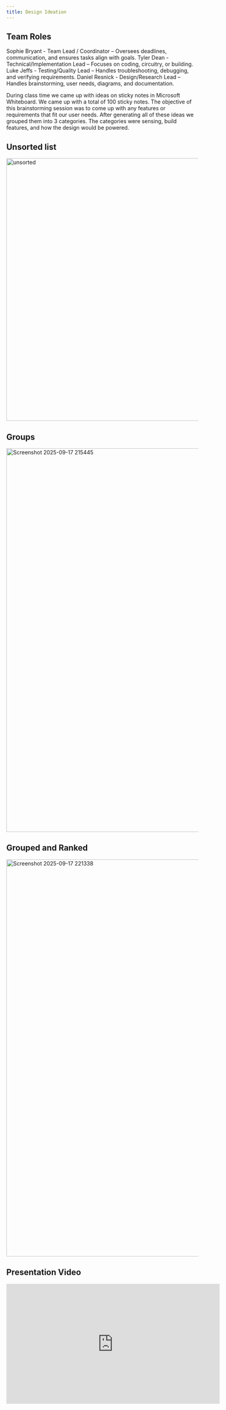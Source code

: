 ```yaml
---
title: Design Ideation
---
```

## Team Roles
Sophie Bryant - Team Lead / Coordinator – Oversees deadlines, communication, and ensures tasks align with goals. 
Tyler Dean -  Technical/Implementation Lead – Focuses on coding, circuitry, or building.
Luke Jeffs -  Testing/Quality Lead – Handles troubleshooting, debugging, and verifying requirements.
Daniel Resnick - Design/Research Lead – Handles brainstorming, user needs, diagrams, and documentation.

During class time we came up with ideas on sticky notes in Microsoft Whiteboard. We came up with a total of 100 sticky notes. The objective of this brainstorming session was to come up with any features or requirements that fit our user needs. After generating all of these ideas we grouped them into 3 categories. The categories were sensing, build features, and how the design would be powered. 

## Unsorted list
<img width="644" height="690" alt="unsorted" src="https://github.com/user-attachments/assets/17806895-800c-4107-a58e-11815951c013" />

## Groups
<img width="1013" height="1008" alt="Screenshot 2025-09-17 215445" src="https://github.com/user-attachments/assets/0a7a4d9b-6213-4e35-8da9-4c17096af505" />


## Grouped and Ranked
<img width="1493" height="1043" alt="Screenshot 2025-09-17 221338" src="https://github.com/user-attachments/assets/fd46785d-8a92-448e-9b2d-0e4a079b83b8" />

## Presentation Video
<iframe width="560" height="315" src="https://www.youtube.com/embed/ajgPYowXUoI?si=FGtVEHt6QkkVXJUn" title="YouTube video player" frameborder="0" allow="accelerometer; autoplay; clipboard-write; encrypted-media; gyroscope; picture-in-picture; web-share" referrerpolicy="strict-origin-when-cross-origin" allowfullscreen></iframe>

